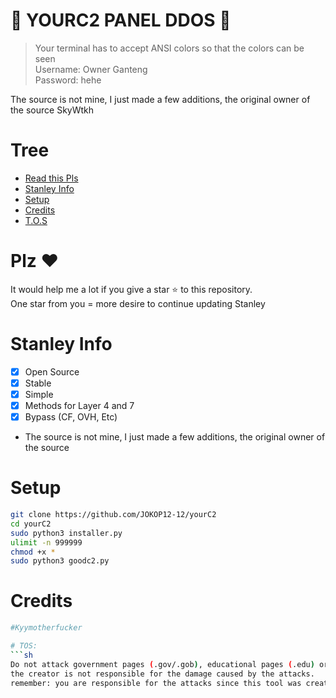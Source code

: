 # 🚀 YOURC2 PANEL DDOS 🚀
> Your terminal has to accept ANSI colors so that the colors can be seen<br>
> Username: Owner Ganteng<br>
> Password: hehe<br>

The source is not mine, I just made a few additions, the original owner of the source SkyWtkh

# Tree
* [Read this Pls](#plz-%EF%B8%8F)
* [Stanley Info](Stanley-Info)
* [Setup](#Setup)
* [Credits](#Credits)
* [T.O.S](#TOS)

# Plz ♥️
It would help me a lot if you give a star ⭐ to this repository.<br>
One star from you = more desire to continue updating Stanley

# Stanley Info
- [x] Open Source
- [x] Stable
- [x] Simple
- [x] Methods for Layer 4 and 7
- [x] Bypass (CF, OVH, Etc)  
- The source is not mine, I just made a few additions, the original owner of the source 

# Setup
```sh
git clone https://github.com/JOKOP12-12/yourC2
cd yourC2
sudo python3 installer.py
ulimit -n 999999
chmod +x *
sudo python3 goodc2.py
```

# Credits
```sh
#Kyymotherfucker

# TOS:
```sh
Do not attack government pages (.gov/.gob), educational pages (.edu) or the United States Department of Defense (.mil), 
the creator is not responsible for the damage caused by the attacks. 
remember: you are responsible for the attacks since this tool was created for educational purposes
```

